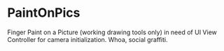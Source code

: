 PaintOnPics
===========

Finger Paint on a Picture (working drawing tools only) in need of UI View Controller for camera initialization. Whoa, social graffiti.